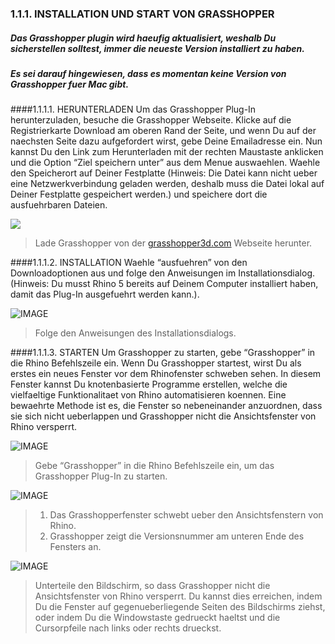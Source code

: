### 1.1.1. INSTALLATION UND START VON GRASSHOPPER

##### Das Grasshopper plugin wird haeufig aktualisiert, weshalb Du sicherstellen solltest, immer die neueste Version installiert zu haben.
##### Es sei darauf hingewiesen, dass es momentan keine Version von Grasshopper fuer Mac gibt.


####1.1.1.1. HERUNTERLADEN
Um das Grasshopper Plug-In herunterzuladen, besuche die Grasshopper Webseite. Klicke auf die Registrierkarte Download am oberen Rand der Seite, und wenn Du auf der naechsten Seite dazu aufgefordert wirst, gebe Deine Emailadresse ein. Nun kannst Du den Link zum Herunterladen mit der rechten Maustaste anklicken und die Option “Ziel speichern unter” aus dem Menue auswaehlen. Waehle den Speicherort auf Deiner Festplatte (Hinweis: Die Datei kann nicht ueber eine Netzwerkverbindung geladen werden, deshalb muss die Datei lokal auf Deiner Festplatte gespeichert werden.) und speichere dort die ausfuehrbaren Dateien.

![](images/1-1-1/1-1-1_001-downloading.png)

> Lade Grasshopper von der [grasshopper3d.com](http://grasshopper3d.com) Webseite herunter. 


####1.1.1.2. INSTALLATION
Waehle “ausfuehren” von den Downloadoptionen aus und folge den Anweisungen im Installationsdialog. (Hinweis: Du musst Rhino 5 bereits auf Deinem Computer installiert haben, damit das Plug-In ausgefuehrt werden kann.).

![IMAGE](images/1-1-1/1-1-1_002-installing.png)
> Folge den Anweisungen des Installationsdialogs.

####1.1.1.3. STARTEN
Um Grasshopper zu starten, gebe “Grasshopper” in die Rhino Befehlszeile ein. Wenn Du Grasshopper startest, wirst Du als erstes ein neues Fenster vor dem Rhinofenster schweben sehen. In diesem Fenster kannst Du knotenbasierte Programme erstellen, welche die vielfaeltige Funktionalitaet von Rhino automatisieren koennen. Eine bewaehrte Methode ist es, die Fenster so nebeneinander anzuordnen, dass sie sich nicht ueberlappen und Grasshopper nicht die Ansichtsfenster von Rhino versperrt.

![IMAGE](images/1-1-1/1-1-1_003-launching-a.png)
> Gebe “Grasshopper” in die Rhino Befehlszeile ein, um das Grasshopper Plug-In zu starten.


![IMAGE](images/1-1-1/1-1-1_004-launching-b.png)
>1. Das Grasshopperfenster schwebt ueber den Ansichtsfenstern von Rhino.
>2. Grasshopper zeigt die Versionsnummer am unteren Ende des Fensters an.

![IMAGE](images/1-1-1/1-1-1_005-launching-c.png)
> Unterteile den Bildschirm, so dass Grasshopper nicht die Ansichtsfenster von Rhino versperrt. Du kannst dies erreichen, indem Du die Fenster auf gegenueberliegende Seiten des Bildschirms ziehst, oder indem Du die Windowstaste gedrueckt haeltst und die Cursorpfeile nach links oder rechts drueckst.
